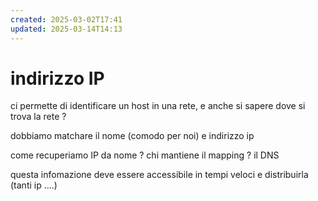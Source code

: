 ```yaml
---
created: 2025-03-02T17:41
updated: 2025-03-14T14:13
---
```

# indirizzo IP
ci permette di identificare un host in una rete, e anche si sapere dove si trova la rete ?

dobbiamo matchare il nome (comodo per noi) e indirizzo ip

come recuperiamo IP da nome ? chi mantiene il mapping ? il DNS

questa infomazione deve essere accessibile in tempi veloci e distribuirla (tanti ip ….)